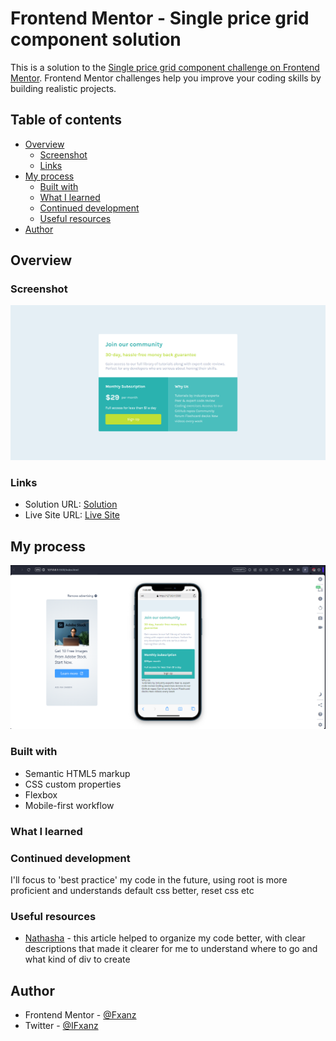 # Frontend Mentor - Single price grid component solution

This is a solution to the [Single price grid component challenge on Frontend Mentor](https://www.frontendmentor.io/challenges/single-price-grid-component-5ce41129d0ff452fec5abbbc). Frontend Mentor challenges help you improve your coding skills by building realistic projects. 

## Table of contents

- [Overview](#overview)
  - [Screenshot](#screenshot)
  - [Links](#links)
- [My process](#my-process)
  - [Built with](#built-with)
  - [What I learned](#what-i-learned)
  - [Continued development](#continued-development)
  - [Useful resources](#useful-resources)
- [Author](#author)

## Overview

### Screenshot

![](./src/assets/images/Result.png)

### Links

- Solution URL: [Solution](https://www.frontendmentor.io/solutions/qr-code-component-using-html-css-9kojabnwDp)
- Live Site URL: [Live Site](https://qr-code-component-fxanz.vercel.app)

## My process

![](./src/assets/images/Process.png)

### Built with

- Semantic HTML5 markup
- CSS custom properties
- Flexbox
- Mobile-first workflow

### What I learned

### Continued development

I'll focus to 'best practice' my code in the future, using root is more proficient and understands default css better, reset css etc

### Useful resources

- [Nathasha](https://uxplanet.org/challenge-009-qr-code-component-535916bbd967) - this article helped to organize my code better, with clear descriptions that made it clearer for me to understand where to go and what kind of div to create

## Author

- Frontend Mentor - [@Fxanz](https://www.frontendmentor.io/profile/Fxanz)
- Twitter - [@IFxanz](https://www.twitter.com/IFxanz)
